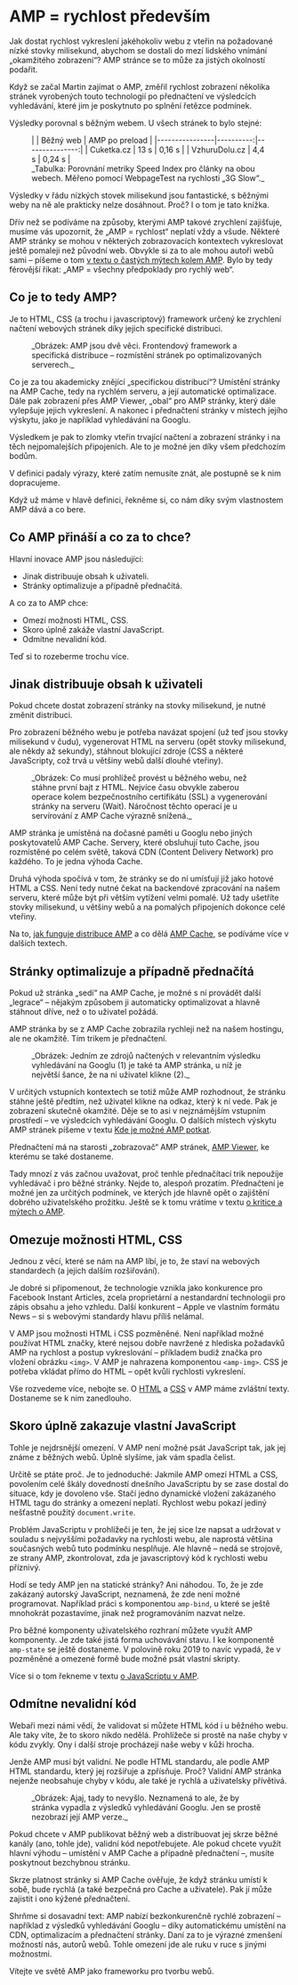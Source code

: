 # AMP = rychlost především

Jak dostat rychlost vykreslení jakéhokoliv webu z vteřin na požadované nízké stovky milisekund, abychom se dostali do mezí lidského vnímání „okamžitého zobrazení“? AMP stránce se to může za jistých okolností podařit.

Když se začal Martin zajímat o AMP, změřil rychlost zobrazení několika stránek vyrobených touto technologií po přednačtení ve výsledcích vyhledávání, které jim je poskytnuto po splnění řetězce podmínek.

Výsledky porovnal s běžným webem. U všech stránek to bylo stejné:

<figure>
<div class="rwd-scrollable"  markdown="1">
|                | Běžný web | AMP po preload |
|----------------|----------:|---------------:|
| Cuketka.cz     | 13 s  | 0,16 s |
| VzhuruDolu.cz  | 4,4 s | 0,24 s |
</div>
<figcaption markdown="1">
_Tabulka: Porovnání metriky Speed Index pro články na obou webech. Měřeno pomocí WebpageTest na rychlosti „3G Slow“._
</figcaption>
</figure>

Výsledky v řádu nízkých stovek milisekund jsou fantastické, s běžnými weby na ně ale prakticky nelze dosáhnout. Proč? I o tom je tato knížka.

Dřív než se podíváme na způsoby, kterými AMP takové zrychlení zajišťuje, musíme vás upozornit, že „AMP = rychlost“ neplatí vždy a všude. Některé AMP stránky se mohou v některých zobrazovacích kontextech vykreslovat ještě pomaleji než původní web. Obvykle si za to ale mohou autoři webů sami – píšeme o tom [v textu o častých mýtech kolem AMP](https://docs.google.com/document/d/1ay0dVSsOg0Xb7F6CH9GUXzHx3GQMp7nnnS0zGnUn_RM/edit#). Bylo by tedy férovější říkat: „AMP = všechny předpoklady pro rychlý web“.

## Co je to tedy AMP?

Je to HTML, CSS (a trochu i javascriptový) framework určený ke zrychlení načtení webových stránek díky jejich specifické distribuci.

<figure>
<img src="../dist/images/original/vdamp/amp-framework-distribuce.png" alt="">
<figcaption markdown="1">
_Obrázek: AMP jsou dvě věci. Frontendový framework a specifická distribuce – rozmístění stránek po optimalizovaných serverech._
</figcaption>
</figure>

Co je za tou akademicky znějící „specifickou distribucí“? Umístění stránky na AMP Cache, tedy na rychlém serveru, a její automatické optimalizace. Dále pak zobrazení přes AMP Viewer, „obal“ pro AMP stránky, který dále vylepšuje jejich vykreslení. A nakonec i přednačtení stránky v místech jejího výskytu, jako je například vyhledávání na Googlu.

Výsledkem je pak to zlomky vteřin trvající načtení a zobrazení stránky i na těch nejpomalejších připojeních. Ale to je možné jen díky všem předchozím bodům.

V definici padaly výrazy, které zatím nemusíte znát, ale postupně se k nim dopracujeme.

Když už máme v hlavě definici, řekněme si, co nám díky svým vlastnostem AMP dává a co bere.

## Co AMP přináší a co za to chce?

Hlavní inovace AMP jsou následující:

* Jinak distribuuje obsah k uživateli.
* Stránky optimalizuje a případně přednačítá.

A co za to AMP chce:

* Omezí možnosti HTML, CSS.
* Skoro úplně zakáže vlastní JavaScript.
* Odmítne nevalidní kód.

Teď si to rozeberme trochu více.

## Jinak distribuuje obsah k uživateli

Pokud chcete dostat zobrazení stránky na stovky milisekund, je nutné změnit distribuci.

Pro zobrazení běžného webu je potřeba navázat spojení (už teď jsou stovky milisekund v čudu), vygenerovat HTML na serveru (opět stovky milisekund, ale někdy až sekundy), stáhnout blokující zdroje (CSS a některé JavaScripty, což trvá u většiny webů další dlouhé vteřiny).

<figure>
<img src="../dist/images/original/vdamp/ttfb.png" alt="">
<figcaption markdown="1">
_Obrázek: Co musí prohlížeč provést u běžného webu, než stáhne první bajt z HTML. Nejvíce času obvykle zaberou operace kolem bezpečnostního certifikátu (SSL) a vygenerování stránky na serveru (Wait). Náročnost těchto operací je u servírování z AMP Cache výrazně snížená._
</figcaption>
</figure>

AMP stránka je umístěná na dočasné paměti u Googlu nebo jiných poskytovatelů AMP Cache. Servery, které obsluhují tuto Cache, jsou rozmístěné po celém světě, taková CDN (Content Delivery Network) pro každého. To je jedna výhoda Cache.

Druhá výhoda spočívá v tom, že stránky se do ní umísťují již jako hotové HTML a CSS. Není tedy nutné čekat na backendové zpracování na našem serveru, které může být při větším vytížení velmi pomalé. Už tady ušetříte stovky milisekund, u většiny webů a na pomalých připojeních dokonce celé vteřiny.

Na to, [jak funguje distribuce AMP](https://docs.google.com/document/d/1XMh2nfYmtF-6FOnurl5Lthh1DrSp-YpLH-C2hHT2z_s/edit#heading=h.jijewz14pjdl) a co dělá [AMP Cache](https://docs.google.com/document/d/155OVlQsp8SBCFOT5qmvwnpgbN42TJ4FtqE5ZVs59thI/edit#heading=h.bv7h5ckbspk7), se podíváme více v dalších textech.

## Stránky optimalizuje a případně přednačítá

Pokud už stránka „sedí“ na AMP Cache, je možné s ní provádět další „legrace“ – nějakým způsobem ji automaticky optimalizovat a hlavně stáhnout dříve, než o to uživatel požádá.

AMP stránka by se z AMP Cache zobrazila rychleji než na našem hostingu, ale ne okamžitě. Tím trikem je přednačtení.

<figure>
<img src="../dist/images/original/vdamp/amp-devtools.png" alt="">
<figcaption markdown="1">
_Obrázek: Jedním ze zdrojů načtených v relevantním výsledku vyhledávání na Googlu (1) je také ta AMP stránka, u níž je největší šance, že na ni uživatel klikne (2)._
</figcaption>
</figure>

V určitých vstupních kontextech se totiž může AMP rozhodnout, že stránku stáhne ještě předtím, než uživatel klikne na odkaz, který k ní vede. Pak je zobrazení skutečně okamžité. Děje se to asi v nejznámějším vstupním prostředí – ve výsledcích vyhledávání Googlu. O dalších místech výskytu AMP stránek píšeme v textu [Kde je možné AMP potkat](https://docs.google.com/document/d/1W57NJXoq7-EFpKOvdnelft4Qg3xl9KAjp5aFBExlmqc/edit).

Přednačtení má na starosti „zobrazovač“ AMP stránek, [AMP Viewer](https://docs.google.com/document/d/1K0kr6Z2EuRUBbf_K3J8WsETmv0n5V210MStIyzxqCSc/edit#heading=h.fcehdvjcsrf3), ke kterému se také dostaneme.

Tady mnozí z vás začnou uvažovat, proč tenhle přednačítací trik nepoužije vyhledávač i pro běžné stránky. Nejde to, alespoň prozatím. Přednačtení je možné jen za určitých podmínek, ve kterých jde hlavně opět o zajištění dobrého uživatelského prožitku. Ještě se k tomu vrátíme v textu [o kritice a mýtech o AMP](https://docs.google.com/document/d/1ay0dVSsOg0Xb7F6CH9GUXzHx3GQMp7nnnS0zGnUn_RM/edit#).

## Omezuje možnosti HTML, CSS

Jednou z věcí, které se nám na AMP líbí, je to, že staví na webových standardech (a jejich dalším rozšiřování).

Je dobré si připomenout, že technologie vznikla jako konkurence pro Facebook Instant Articles, zcela proprietární a nestandardní technologii pro zápis obsahu a jeho vzhledu. Další konkurent – Apple ve vlastním formátu News – si s webovými standardy hlavu příliš nelámal.

V AMP jsou možnosti HTML i CSS pozměněné. Není například možné používat HTML značky, které nejsou dobře navržené z hlediska požadavků AMP na rychlost a postup vykreslování – příkladem budiž značka pro vložení obrázku `<img>`. V AMP je nahrazena komponentou `<amp-img>`. CSS je potřeba vkládat přímo do HTML – opět kvůli rychlosti vykreslení.

Vše rozvedeme více, nebojte se. O [HTML](https://docs.google.com/document/d/1kdSK7Q0LxoeU6DblzhJ-1EOtaCBD5IVSQwecr5gZyqQ/edit#heading=h.hldf48yj106t) a [CSS](https://docs.google.com/document/d/1bTJ-tvBCEEFIQkwp-_KCgCV720L27BQ4u8TPEui7Kdc/edit#heading=h.3xhk2sci33e8) v AMP máme zvláštní texty. Dostaneme se k nim zanedlouho.

## Skoro úplně zakazuje vlastní JavaScript

Tohle je nejdrsnější omezení. V AMP není možné psát JavaScript tak, jak jej známe z běžných webů. Úplně slyšíme, jak vám spadla čelist.

Určitě se ptáte proč. Je to jednoduché: Jakmile AMP omezí HTML a CSS, povolením celé škály dovedností dnešního JavaScriptu by se zase dostal do situace, kdy je dovoleno vše. Stačí jedno dynamické vložení zakázaného HTML tagu do stránky a omezení neplatí. Rychlost webu pokazí jediný nešťastně použitý `document.write`.

Problém JavaScriptu v prohlížeči je ten, že jej sice lze napsat a udržovat v souladu s nejvyššími požadavky na rychlosti webu, ale naprostá většina současných webů tuto podmínku nesplňuje. Ale hlavně – nedá se strojově, ze strany AMP, zkontrolovat, zda je javascriptový kód k rychlosti webu příznivý.

Hodí se tedy AMP jen na statické stránky? Ani náhodou. To, že je zde zakázaný autorský JavaScript, neznamená, že zde není možné programovat. Například práci s komponentou `amp-bind`, u které se ještě mnohokrát pozastavíme, jinak než programováním nazvat nelze.

Pro běžné komponenty uživatelského rozhraní můžete využít AMP komponenty. Je zde také jistá forma uchovávání stavu. I ke komponentě `amp-state` se ještě dostaneme. V polovině roku 2019 to navíc vypadá, že v pozměněné a omezené formě bude možné psát vlastní skripty.

Více si o tom řekneme v textu [o JavaScriptu v AMP](https://docs.google.com/document/d/1TE1Oxixxvanx4jLjMqSjstt5f8DXDdBZnFd9z7H4Yog/edit#).

## Odmítne nevalidní kód

Webaři mezi námi vědí, že validovat si můžete HTML kód i u běžného webu. Ale taky víte, že to skoro nikdo nedělá. Prohlížeče si prostě na naše chyby v kódu zvykly. Ony i další stroje procházejí naše weby v kůži hrocha.

Jenže AMP musí být validní. Ne podle HTML standardu, ale podle AMP HTML standardu, který jej rozšiřuje a zpřísňuje. Proč? Validní AMP stránka nejenže neobsahuje chyby v kódu, ale také je rychlá a uživatelsky přívětivá.

<figure>
<img src="../dist/images/original/vdamp/amp-validator.png" alt="">
<figcaption markdown="1">
_Obrázek: Ajaj, tady to nevyšlo. Neznamená to ale, že by stránka vypadla z výsledků vyhledávání Googlu. Jen se prostě nezobrazí její AMP verze._
</figcaption>
</figure>

Pokud chcete v AMP publikovat běžný web a distribuovat jej skrze běžné kanály (ano, tohle jde), validní kód nepotřebujete. Ale pokud chcete využít hlavní výhodu – umístění v AMP Cache a případně přednačtení –, musíte poskytnout bezchybnou stránku.

Skrze platnost stránky si AMP Cache ověřuje, že když stránku umístí k sobě, bude rychlá (a také bezpečná pro Cache a uživatele). Pak jí může zajistit i ono kýžené přednačtení.

Shrňme si dosavadní text: AMP nabízí bezkonkurenčně rychlé zobrazení – například z výsledků vyhledávání Googlu – díky automatickému umístění na CDN, optimalizacím a přednačtení stránky. Daní za to je výrazné zmenšení možností nás, autorů webů. Tohle omezení jde ale ruku v ruce s jinými možnostmi.

Vítejte ve světě AMP jako frameworku pro tvorbu webů.
